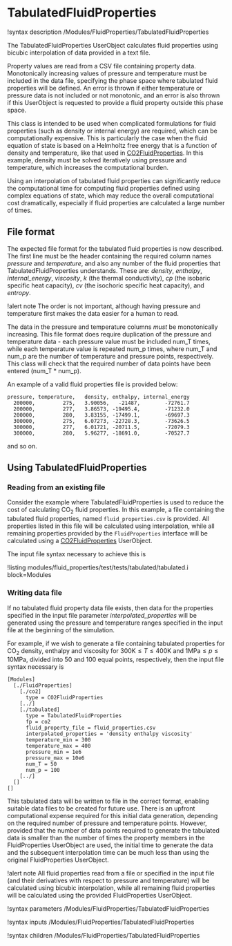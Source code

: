 # TabulatedFluidProperties

!syntax description /Modules/FluidProperties/TabulatedFluidProperties

The TabulatedFluidProperties UserObject calculates fluid properties using bicubic interpolation
of data provided in a text file.

Property values are read from a CSV file containing property data.  Monotonically increasing values
of pressure and temperature must be included in the data file, specifying the phase space where
tabulated fluid properties will be defined. An error is thrown if either temperature or pressure data
is not included or not monotonic, and an error is also thrown if this UserObject is requested to
provide a fluid property outside this phase space.

This class is intended to be used when complicated formulations for fluid properties (such as
density or internal energy) are required, which can be computationally expensive.  This is particularly
the case when the fluid equation of state is based on a Helmholtz free energy that is a function of
density and temperature, like that used in [CO2FluidProperties](/CO2FluidProperties.md). In this example,
density must be solved iteratively using pressure and temperature, which increases the computational burden.

Using an interpolation of tabulated fluid properties can significantly reduce the computational time
for computing fluid properties defined using complex equations of state, which may reduce the overall
computational cost dramatically, especially if fluid properties are calculated a large number of times.

## File format

The expected file format for the tabulated fluid properties is now described.  The first line must be
the header containing the required column names *pressure* and *temperature*, and also any number of
the fluid properties that TabulatedFluidProperties understands. These are: *density*, *enthalpy*,
*internal_energy*, *viscosity*, *k* (the thermal conductivity), *cp* (the isobaric specific heat
capacity), *cv* (the isochoric specific heat capacity), and *entropy*.

!alert note
The order is not important, although having pressure and temperature first makes the data easier
for a human to read.

The data in the pressure and temperature columns *must* be monotonically increasing. This file format
does require duplication of the pressure and temperature data - each pressure value must be included
num_T times, while each temperature value is repeated num_p times, where num_T and num_p are the
number of temperature and pressure points, respectively. This class will check that the required
number of data points have been entered (num_T * num_p).

An example of a valid fluid properties file is provided below:

```text
pressure, temperature,   density, enthalpy, internal_energy
  200000,         275,   3.90056,   -21487,        -72761.7
  200000,         277,   3.86573, -19495.4,        -71232.0
  200000,         280,   3.83155, -17499.1,        -69697.3
  300000,         275,   6.07273, -22728.3,        -73626.5
  300000,         277,   6.01721, -20711.5,        -72079.3
  300000,         280,   5.96277, -18691.0,        -70527.7
```

and so on.

## Using TabulatedFluidProperties

### Reading from an existing file

Consider the example where TabulatedFluidProperties is used to reduce the cost of calculating
CO$_2$ fluid properties. In this example, a file containing the tabulated fluid properties, named
`fluid_properties.csv` is provided. All properties listed in this file will be calculated using
interpolation, while all remaining properties provided by the `FluidProperties` interface will be
calculated using a [CO2FluidProperties](/CO2FluidProperties.md) UserObject.

The input file syntax necessary to achieve this is

!listing modules/fluid_properties/test/tests/tabulated/tabulated.i block=Modules

### Writing data file

If no tabulated fluid property data file exists, then data for the properties specified in the
input file parameter *interpolated_properties* will be generated using the pressure and temperature
ranges specified in the input file at the beginning of the simulation.

For example, if we wish to generate a file containing tabulated properties for CO$_2$ density, enthalpy
and viscosity for $300 \mathrm{K} \le T \le 400 \mathrm{K}$ and $1 \mathrm{MPa} \le p \le 10 \mathrm{MPa}$,
divided into 50 and 100 equal points, respectively, then the input file syntax necessary is

```
[Modules]
  [./FluidProperties]
    [./co2]
      type = CO2FluidProperties
    [../]
    [./tabulated]
      type = TabulatedFluidProperties
      fp = co2
      fluid_property_file = fluid_properties.csv
      interpolated_properties = 'density enthalpy viscosity'
      temperature_min = 300
      temperature_max = 400
      pressure_min = 1e6
      pressure_max = 10e6
      num_T = 50
      num_p = 100
    [../]
  []
[]
```

This tabulated data will be written to file in the correct format, enabling suitable data files to be
created for future use. There is an upfront computational expense required for this initial data
generation, depending on the required number of pressure and temperature points. However, provided
that the number of data points required to generate the tabulated data is smaller than the number of
times the property members in the FluidProperties UserObject are used, the initial time to generate
the data and the subsequent interpolation time can be much less than using the original
FluidProperties UserObject.

!alert note
All fluid properties read from a file or specified in the input file (and their derivatives with
respect to pressure and temperature) will be calculated using bicubic interpolation, while all
remaining fluid properties will be calculated using the provided FluidProperties UserObject.

!syntax parameters /Modules/FluidProperties/TabulatedFluidProperties

!syntax inputs /Modules/FluidProperties/TabulatedFluidProperties

!syntax children /Modules/FluidProperties/TabulatedFluidProperties
